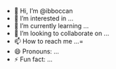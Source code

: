 - 👋 Hi, I’m @ibboccan
- 👀 I’m interested in ...
- 🌱 I’m currently learning ...
- 💞️ I’m looking to collaborate on ...
- 📫 How to reach me ...=
- 😄 Pronouns: ...
- ⚡ Fun fact: ...

<!---
ibboccan/ibboccan is a ✨ special ✨ repository because its `README.md` (this file) appears on your GitHub profile.
You can click the Preview link to take a look at your changes.
--->

 